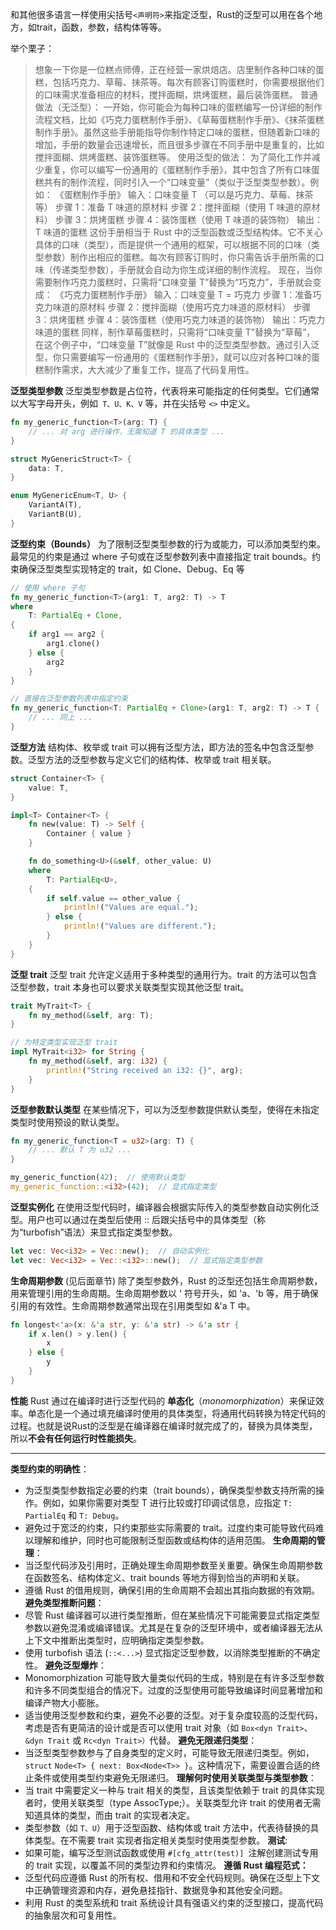 和其他很多语言一样使用尖括号`<声明符>`来指定泛型，Rust的泛型可以用在各个地方，如trait，函数，参数，结构体等等。

举个栗子：
   >想象一下你是一位糕点师傅，正在经营一家烘焙店。店里制作各种口味的蛋糕，包括巧克力、草莓、抹茶等。每次有顾客订购蛋糕时，你需要根据他们的口味需求准备相应的材料，搅拌面糊，烘烤蛋糕，最后装饰蛋糕。
	普通做法（无泛型）：
	一开始，你可能会为每种口味的蛋糕编写一份详细的制作流程文档，比如《巧克力蛋糕制作手册》、《草莓蛋糕制作手册》、《抹茶蛋糕制作手册》。虽然这些手册能指导你制作特定口味的蛋糕，但随着新口味的增加，手册的数量会迅速增长，而且很多步骤在不同手册中是重复的，比如搅拌面糊、烘烤蛋糕、装饰蛋糕等。
	使用泛型的做法：
	为了简化工作并减少重复，你可以编写一份通用的《蛋糕制作手册》，其中包含了所有口味蛋糕共有的制作流程，同时引入一个“口味变量”（类似于泛型类型参数）。例如：
		《蛋糕制作手册》
		输入：口味变量 T （可以是巧克力、草莓、抹茶等）
		步骤 1：准备 T 味道的原材料
		步骤 2：搅拌面糊（使用 T 味道的原材料）
		步骤 3：烘烤蛋糕
		步骤 4：装饰蛋糕（使用 T 味道的装饰物）
		输出：T 味道的蛋糕
	这份手册相当于 Rust 中的泛型函数或泛型结构体。它不关心具体的口味（类型），而是提供一个通用的框架，可以根据不同的口味（类型参数）制作出相应的蛋糕。每次有顾客订购时，你只需告诉手册所需的口味（传递类型参数），手册就会自动为你生成详细的制作流程。
	现在，当你需要制作巧克力蛋糕时，只需将“口味变量 T”替换为“巧克力”，手册就会变成：
		《巧克力蛋糕制作手册》
		输入：口味变量 T = 巧克力
		步骤 1：准备巧克力味道的原材料
		步骤 2：搅拌面糊（使用巧克力味道的原材料）
		步骤 3：烘烤蛋糕
		步骤 4：装饰蛋糕（使用巧克力味道的装饰物）
		输出：巧克力味道的蛋糕
	同样，制作草莓蛋糕时，只需将“口味变量 T”替换为“草莓”，
	在这个例子中，“口味变量 T”就像是 Rust 中的泛型类型参数。通过引入泛型，你只需要编写一份通用的《蛋糕制作手册》，就可以应对各种口味的蛋糕制作需求，大大减少了重复工作，提高了代码复用性。


**泛型类型参数**
泛型类型参数是占位符，代表将来可能指定的任何类型。它们通常以大写字母开头，例如` T、U、K、V` 等，并在尖括号 `<>` 中定义。
```Rust
fn my_generic_function<T>(arg: T) {
    // ... 对 arg 进行操作，无需知道 T 的具体类型 ...
}

struct MyGenericStruct<T> {
    data: T,
}

enum MyGenericEnum<T, U> {
    VariantA(T),
    VariantB(U),
}

```

**泛型约束（Bounds）**
为了限制泛型类型参数的行为或能力，可以添加类型约束。最常见的约束是通过 where 子句或在泛型参数列表中直接指定 trait bounds。约束确保泛型类型实现特定的 trait，如 Clone、Debug、Eq 等

```Rust
// 使用 where 子句
fn my_generic_function<T>(arg1: T, arg2: T) -> T
where
    T: PartialEq + Clone,
{
    if arg1 == arg2 {
        arg1.clone()
    } else {
        arg2
    }
}

// 直接在泛型参数列表中指定约束
fn my_generic_function<T: PartialEq + Clone>(arg1: T, arg2: T) -> T {
    // ... 同上 ...
}

```

**泛型方法**
结构体、枚举或 trait 可以拥有泛型方法，即方法的签名中包含泛型参数。泛型方法的泛型参数与定义它们的结构体、枚举或 trait 相关联。
```Rust
struct Container<T> {
    value: T,
}

impl<T> Container<T> {
    fn new(value: T) -> Self {
        Container { value }
    }

    fn do_something<U>(&self, other_value: U)
    where
        T: PartialEq<U>,
    {
        if self.value == other_value {
            println!("Values are equal.");
        } else {
            println!("Values are different.");
        }
    }
}

```

**泛型 trait**
泛型 trait 允许定义适用于多种类型的通用行为。trait 的方法可以包含泛型参数，trait 本身也可以要求关联类型实现其他泛型 trait。
```Rust
trait MyTrait<T> {
    fn my_method(&self, arg: T);
}

// 为特定类型实现泛型 trait
impl MyTrait<i32> for String {
    fn my_method(&self, arg: i32) {
        println!("String received an i32: {}", arg);
    }
}

```
**泛型参数默认类型**
在某些情况下，可以为泛型参数提供默认类型，使得在未指定类型时使用预设的默认类型。
```Rust
fn my_generic_function<T = u32>(arg: T) {
    // ... 默认 T 为 u32 ...
}

my_generic_function(42);  // 使用默认类型
my_generic_function::<i32>(42);  // 显式指定类型

```

**泛型实例化**
在使用泛型代码时，编译器会根据实际传入的类型参数自动实例化泛型。用户也可以通过在类型后使用 :: 后跟尖括号中的具体类型（称为“turbofish”语法）来显式指定类型参数。
```Rust
let vec: Vec<i32> = Vec::new();  // 自动实例化
let vec: Vec<i32> = Vec::<i32>::new();  // 显式指定类型参数
```

**生命周期参数**
(见后面章节)
除了类型参数外，Rust 的泛型还包括生命周期参数，用来管理引用的生命周期。生命周期参数以 ' 符号开头，如 'a、'b 等，用于确保引用的有效性。生命周期参数通常出现在引用类型如 &'a T 中。
```Rust
fn longest<'a>(x: &'a str, y: &'a str) -> &'a str {
    if x.len() > y.len() {
        x
    } else {
        y
    }
}
```

**性能**
Rust 通过在编译时进行泛型代码的 **单态化**（_monomorphization_）来保证效率。单态化是一个通过填充编译时使用的具体类型，将通用代码转换为特定代码的过程。也就是说Rust的泛型是在编译器在编译时就完成了的，替换为具体类型，所以**不会有任何运行时性能损失**。

----------

**类型约束的明确性**：
- 为泛型类型参数指定必要的约束（trait bounds），确保类型参数支持所需的操作。例如，如果你需要对类型 T 进行比较或打印调试信息，应指定 `T: PartialEq` 和 `T: Debug`。
- 避免过于宽泛的约束，只约束那些实际需要的 trait。过度约束可能导致代码难以理解和维护，同时也可能限制泛型函数或结构体的适用范围。
**生命周期的管理**：
- 当泛型代码涉及引用时，正确处理生命周期参数至关重要。确保生命周期参数在函数签名、结构体定义、trait bounds 等地方得到恰当的声明和关联。
- 遵循 Rust 的借用规则，确保引用的生命周期不会超出其指向数据的有效期。
**避免类型推断问题**：
- 尽管 Rust 编译器可以进行类型推断，但在某些情况下可能需要显式指定类型参数以避免混淆或编译错误。尤其是在复杂的泛型环境中，或者编译器无法从上下文中推断出类型时，应明确指定类型参数。
- 使用 turbofish 语法 (`::<...>`) 显式指定泛型参数，以消除类型推断的不确定性。
**避免泛型爆炸**：
- Monomorphization 可能导致大量类似代码的生成，特别是在有许多泛型参数和许多不同类型组合的情况下。过度的泛型使用可能导致编译时间显著增加和编译产物大小膨胀。
- 适当使用泛型参数和约束，避免不必要的泛型。对于复杂度较高的泛型代码，考虑是否有更简洁的设计或是否可以使用 trait 对象（如 `Box<dyn Trait>`、`&dyn Trait` 或 `Rc<dyn Trait>）`代替。
**避免无限递归类型**：
- 当泛型类型参数参与了自身类型的定义时，可能导致无限递归类型。例如，`struct` `Node<T> { next: Box<Node<T>> }`。这种情况下，需要设置合适的终止条件或使用类型约束避免无限递归。
**理解何时使用关联类型与类型参数**：
- 当 trait 中需要定义一种与 trait 相关的类型，且该类型依赖于 trait 的具体实现者时，使用关联类型（type AssocType;）。关联类型允许 trait 的使用者无需知道具体的类型，而由 trait 的实现者决定。
- 类型参数（如 `T、U`）用于泛型函数、结构体或 trait 方法中，代表待替换的具体类型。在不需要 trait 实现者指定相关类型时使用类型参数。
**测试**:
- 如果可能，编写泛型测试函数或使用 `#[cfg_attr(test)] `注解创建测试专用的 trait 实现，以覆盖不同的类型边界和约束情况。
**遵循 Rust 编程范式：**
- 泛型代码应遵循 Rust 的所有权、借用和不安全代码规则。确保在泛型上下文中正确管理资源和内存，避免悬挂指针、数据竞争和其他安全问题。
- 利用 Rust 的类型系统和 trait 系统设计具有强语义约束的泛型接口，提高代码的抽象层次和可复用性。
